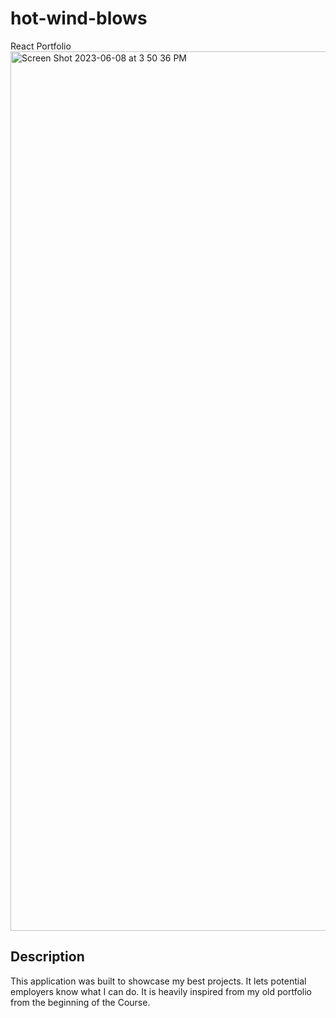 # hot-wind-blows
React Portfolio
<img width="1407" alt="Screen Shot 2023-06-08 at 3 50 36 PM" src="https://github.com/magjoker/hot-wind-blows/assets/118233640/7987ac88-648c-4757-842e-7c2b893ea408">
## Description
This application was built to showcase my best projects.
It lets potential employers know what I can do. 
It is heavily inspired from my old portfolio from the beginning of the Course. 

